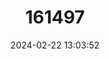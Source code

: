 ---
title: "161497"
category: "Parmaturus melanobranchus"
draft: false
date: 2024-02-22 13:03:52
languages:
  English: ["Blackgill Catshark"]
---